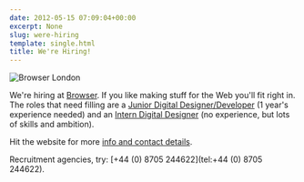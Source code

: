 ```yaml
---
date: 2012-05-15 07:09:04+00:00
excerpt: None
slug: were-hiring
template: single.html
title: We're Hiring!
---
```


![Browser London](/images/blog/browser-logo.svg)

We're hiring at [Browser](http://www.browserlondon.com/hiring/). If you like making stuff for the Web you'll fit right in. The roles that need filling are a [Junior Digital Designer/Developer](http://www.browserlondon.com/hiring/#role-junior-digital-designer) (1 year's experience needed) and an [Intern Digital Designer](http://www.browserlondon.com/hiring/#role-intern-digital-designer) (no experience, but lots of skills and ambition).

Hit the website for more [info and contact details](http://www.browserlondon.com/hiring/).

Recruitment agencies, try: [+44 (0) 8705 244622](tel:+44 (0) 8705 244622).
